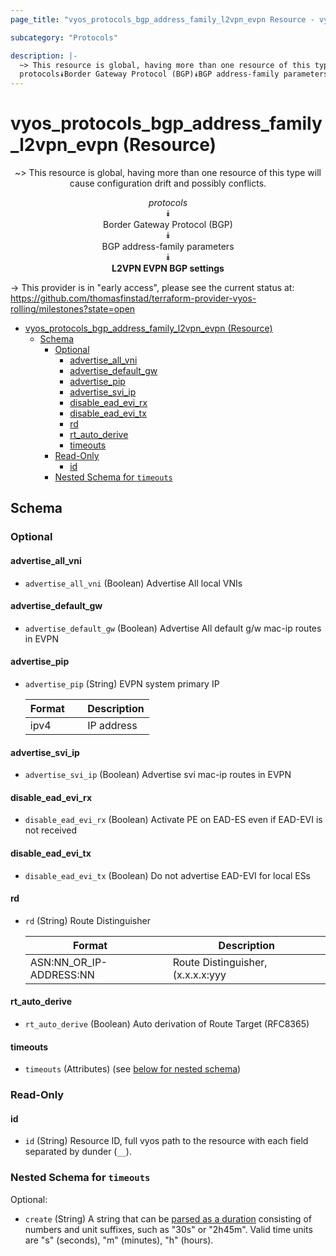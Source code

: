 ```yaml
---
page_title: "vyos_protocols_bgp_address_family_l2vpn_evpn Resource - vyos"

subcategory: "Protocols"

description: |-
  ~> This resource is global, having more than one resource of this type will cause configuration drift and possibly conflicts.
  protocols⯯Border Gateway Protocol (BGP)⯯BGP address-family parameters⯯L2VPN EVPN BGP settings
---
```


# vyos_protocols_bgp_address_family_l2vpn_evpn (Resource)
<center>

~> This resource is global, having more than one resource of this type will cause configuration drift and possibly conflicts.

*protocols*  
⯯  
Border Gateway Protocol (BGP)  
⯯  
BGP address-family parameters  
⯯  
**L2VPN EVPN BGP settings**


</center>

-> This provider is in "early access", please see the current status at: https://github.com/thomasfinstad/terraform-provider-vyos-rolling/milestones?state=open

<!--TOC-->

- [vyos_protocols_bgp_address_family_l2vpn_evpn (Resource)](#vyos_protocols_bgp_address_family_l2vpn_evpn-resource)
  - [Schema](#schema)
    - [Optional](#optional)
      - [advertise_all_vni](#advertise_all_vni)
      - [advertise_default_gw](#advertise_default_gw)
      - [advertise_pip](#advertise_pip)
      - [advertise_svi_ip](#advertise_svi_ip)
      - [disable_ead_evi_rx](#disable_ead_evi_rx)
      - [disable_ead_evi_tx](#disable_ead_evi_tx)
      - [rd](#rd)
      - [rt_auto_derive](#rt_auto_derive)
      - [timeouts](#timeouts)
    - [Read-Only](#read-only)
      - [id](#id)
    - [Nested Schema for `timeouts`](#nested-schema-for-timeouts)

<!--TOC-->

<!-- schema generated by tfplugindocs -->
## Schema

### Optional

#### advertise_all_vni
- `advertise_all_vni` (Boolean) Advertise All local VNIs
#### advertise_default_gw
- `advertise_default_gw` (Boolean) Advertise All default g/w mac-ip routes in EVPN
#### advertise_pip
- `advertise_pip` (String) EVPN system primary IP

    |  Format  &emsp;|  Description  |
    |----------|---------------|
    |  ipv4    &emsp;|  IP address   |
#### advertise_svi_ip
- `advertise_svi_ip` (Boolean) Advertise svi mac-ip routes in EVPN
#### disable_ead_evi_rx
- `disable_ead_evi_rx` (Boolean) Activate PE on EAD-ES even if EAD-EVI is not received
#### disable_ead_evi_tx
- `disable_ead_evi_tx` (Boolean) Do not advertise EAD-EVI for local ESs
#### rd
- `rd` (String) Route Distinguisher

    |  Format                   &emsp;|  Description                                   |
    |---------------------------|------------------------------------------------|
    |  ASN:NN_OR_IP-ADDRESS:NN  |  Route Distinguisher, (x.x.x.x:yyy&emsp;|xxxx:yyyy)  |
#### rt_auto_derive
- `rt_auto_derive` (Boolean) Auto derivation of Route Target (RFC8365)
#### timeouts
- `timeouts` (Attributes) (see [below for nested schema](#nestedatt--timeouts))

### Read-Only

#### id
- `id` (String) Resource ID, full vyos path to the resource with each field separated by dunder (`__`).

<a id="nestedatt--timeouts"></a>
### Nested Schema for `timeouts`

Optional:

- `create` (String) A string that can be [parsed as a duration](https://pkg.go.dev/time#ParseDuration) consisting of numbers and unit suffixes, such as &#34;30s&#34; or &#34;2h45m&#34;. Valid time units are &#34;s&#34; (seconds), &#34;m&#34; (minutes), &#34;h&#34; (hours).
